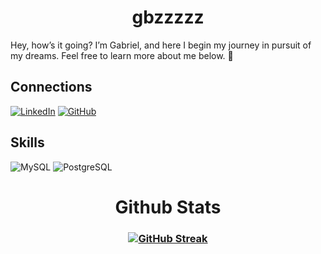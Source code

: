 ### <h1 align="center"> **gbzzzzz**
Hey, how’s it going? I’m Gabriel, and here I begin my journey in pursuit of my dreams. Feel free to learn more about me below. 🌟
## **Connections**
[![LinkedIn](https://img.shields.io/badge/LinkedIn-0077B5?style=for-the-badge&logo=linkedin&logoColor=white)](https://www.linkedin.com/in/gabriel-silva-b81b582a7/)
[![GitHub](https://img.shields.io/badge/GitHub-100000?style=for-the-badge&logo=github&logoColor=white)](https://github.com/gbzzzzz)

## **Skills**
![MySQL](https://img.shields.io/badge/MySQL-00000F?style=for-the-badge&logo=mysql&logoColor=white) ![PostgreSQL](https://img.shields.io/badge/PostgreSQL-000?style=for-the-badge&logo=postgresql)

### <h1 align="center"> **Github Stats**
### <div align="center"> [![GitHub Streak](https://streak-stats.demolab.com?user=gbzzzzz&theme=dark&hide_border=true&locale=pt_BR)](https://git.io/streak-stats)